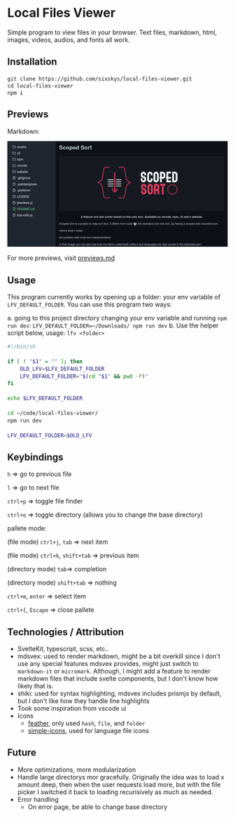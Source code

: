 # Local Files Viewer

Simple program to view files in your browser. Text files, markdown, html, images, videos, audios, and fonts all work.

## Installation

```
git clone https://github.com/sixskys/local-files-viewer.git
cd local-files-viewer
npm i
```

## Previews

Markdown:

![markdown](assets/markdown.png)

For more previews, visit [previews.md](previews.md)

## Usage

This program currently works by opening up a folder: your env variable of `LFV_DEFAULT_FOLDER`.
You can use this program two ways:

a. going to this project directory changing your env variable and running `npm run dev`: `LFV_DEFAULT_FOLDER=~/Downloads/ npm run dev`
b. Use the helper script below, usage: `lfv <folder>`

```sh
#!/bin/sh

if [ ! "$1" = "" ]; then
    OLD_LFV=$LFV_DEFAULT_FOLDER
    LFV_DEFAULT_FOLDER="$(cd "$1" && pwd -P)"
fi

echo $LFV_DEFAULT_FOLDER

cd ~/code/local-files-viewer/
npm run dev

LFV_DEFAULT_FOLDER=$OLD_LFV
```

## Keybindings

`h` => go to previous file

`l` => go to next file

`ctrl+p` => toggle file finder

`ctrl+o` => toggle directory (allows you to change the base directory)

pallete mode:

(file mode) `ctrl+j`, `tab` => next item

(file mode) `ctrl+k`, `shift+tab` => previous item

(directory mode) `tab`=> completion

(directory mode) `shift+tab` => nothing

`ctrl+m`, `enter` => select item

`ctrl+[`, `Escape` => close pallete

## Technologies / Attribution

- SvelteKit, typescript, scss, etc..
- mdsvex: used to render markdown, might be a bit overkill since I don't use
  any special features mdsvex provides, might just switch to `markdown-it` or `micromark`.
  Although, I might add a feature to render markdown files that include svelte components,
  but I don't know how likely that is.
- shiki: used for syntax highlighting, mdsvex includes prismjs by default, but I don't like
  how they handle line highlights
- Took some inspiration from vscode ui
- Icons
  - [feather](https://feathericons.com/), only used `hash`, `file`, and `folder`
  - [simple-icons](https://simpleicons.org/), used for language file icons

## Future

- More optimizations, more modularization
- Handle large directorys mor gracefully. Originally the idea was to load x amount deep, then when the user requests
  load more, but with the file picker I switched it back to loading recurisively as much as needed.
- Error handling
  - On error page, be able to change base directory
